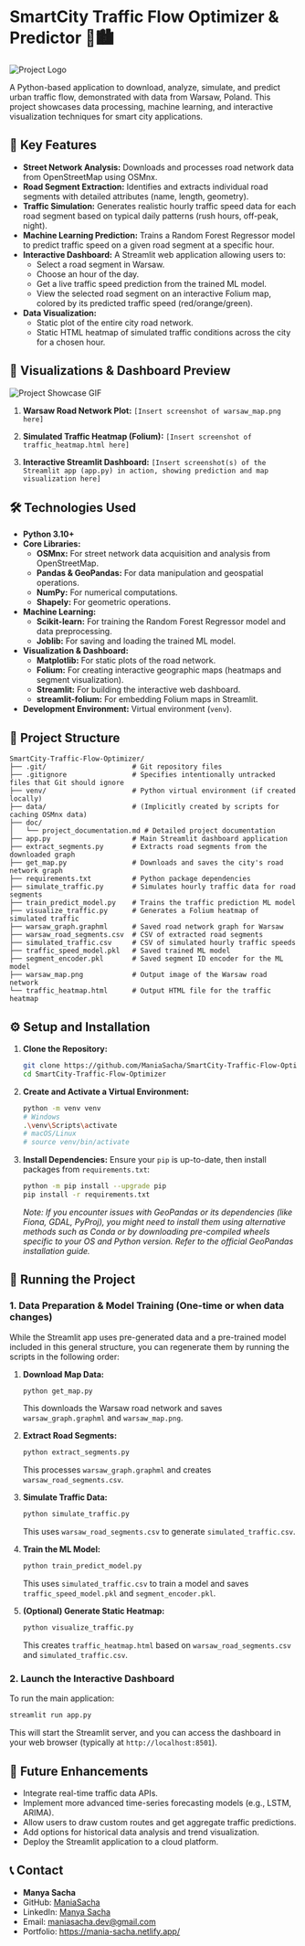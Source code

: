 # SmartCity Traffic Flow Optimizer & Predictor 🚦🏙️

![Project Logo](logo/SmartCity%20Traffic%20Flow%20Optimizer.png)

A Python-based application to download, analyze, simulate, and predict urban traffic flow, demonstrated with data from Warsaw, Poland. This project showcases data processing, machine learning, and interactive visualization techniques for smart city applications.

## 🌟 Key Features

- **Street Network Analysis:** Downloads and processes road network data from OpenStreetMap using OSMnx.
- **Road Segment Extraction:** Identifies and extracts individual road segments with detailed attributes (name, length, geometry).
- **Traffic Simulation:** Generates realistic hourly traffic speed data for each road segment based on typical daily patterns (rush hours, off-peak, night).
- **Machine Learning Prediction:** Trains a Random Forest Regressor model to predict traffic speed on a given road segment at a specific hour.
- **Interactive Dashboard:** A Streamlit web application allowing users to:
    - Select a road segment in Warsaw.
    - Choose an hour of the day.
    - Get a live traffic speed prediction from the trained ML model.
    - View the selected road segment on an interactive Folium map, colored by its predicted traffic speed (red/orange/green).
- **Data Visualization:**
    - Static plot of the entire city road network.
    - Static HTML heatmap of simulated traffic conditions across the city for a chosen hour.

## 📸 Visualizations & Dashboard Preview

![Project Showcase GIF](logo/Traffic%20Flow%20Optimizer.gif)



1.  **Warsaw Road Network Plot:**
    `[Insert screenshot of warsaw_map.png here]`

2.  **Simulated Traffic Heatmap (Folium):**
    `[Insert screenshot of traffic_heatmap.html here]`

3.  **Interactive Streamlit Dashboard:**
    `[Insert screenshot(s) of the Streamlit app (app.py) in action, showing prediction and map visualization here]`

## 🛠️ Technologies Used

- **Python 3.10+**
- **Core Libraries:**
    - **OSMnx:** For street network data acquisition and analysis from OpenStreetMap.
    - **Pandas & GeoPandas:** For data manipulation and geospatial operations.
    - **NumPy:** For numerical computations.
    - **Shapely:** For geometric operations.
- **Machine Learning:**
    - **Scikit-learn:** For training the Random Forest Regressor model and data preprocessing.
    - **Joblib:** For saving and loading the trained ML model.
- **Visualization & Dashboard:**
    - **Matplotlib:** For static plots of the road network.
    - **Folium:** For creating interactive geographic maps (heatmaps and segment visualization).
    - **Streamlit:** For building the interactive web dashboard.
    - **streamlit-folium:** For embedding Folium maps in Streamlit.
- **Development Environment:** Virtual environment (`venv`).

## 📂 Project Structure

```
SmartCity-Traffic-Flow-Optimizer/
├── .git/                     # Git repository files
├── .gitignore                # Specifies intentionally untracked files that Git should ignore
├── venv/                     # Python virtual environment (if created locally)
├── data/                     # (Implicitly created by scripts for caching OSMnx data)
├── doc/
│   └── project_documentation.md # Detailed project documentation
├── app.py                    # Main Streamlit dashboard application
├── extract_segments.py       # Extracts road segments from the downloaded graph
├── get_map.py                # Downloads and saves the city's road network graph
├── requirements.txt          # Python package dependencies
├── simulate_traffic.py       # Simulates hourly traffic data for road segments
├── train_predict_model.py    # Trains the traffic prediction ML model
├── visualize_traffic.py      # Generates a Folium heatmap of simulated traffic
├── warsaw_graph.graphml      # Saved road network graph for Warsaw
├── warsaw_road_segments.csv  # CSV of extracted road segments
├── simulated_traffic.csv     # CSV of simulated hourly traffic speeds
├── traffic_speed_model.pkl   # Saved trained ML model
├── segment_encoder.pkl       # Saved segment ID encoder for the ML model
├── warsaw_map.png            # Output image of the Warsaw road network
└── traffic_heatmap.html      # Output HTML file for the traffic heatmap
```

## ⚙️ Setup and Installation

1.  **Clone the Repository:**
    ```bash
    git clone https://github.com/ManiaSacha/SmartCity-Traffic-Flow-Optimizer.git
    cd SmartCity-Traffic-Flow-Optimizer
    ```

2.  **Create and Activate a Virtual Environment:**
    ```bash
    python -m venv venv
    # Windows
    .\venv\Scripts\activate
    # macOS/Linux
    # source venv/bin/activate
    ```

3.  **Install Dependencies:**
    Ensure your `pip` is up-to-date, then install packages from `requirements.txt`:
    ```bash
    python -m pip install --upgrade pip
    pip install -r requirements.txt
    ```
    *Note: If you encounter issues with GeoPandas or its dependencies (like Fiona, GDAL, PyProj), you might need to install them using alternative methods such as Conda or by downloading pre-compiled wheels specific to your OS and Python version. Refer to the official GeoPandas installation guide.* 

## 🚀 Running the Project

### 1. Data Preparation & Model Training (One-time or when data changes)

While the Streamlit app uses pre-generated data and a pre-trained model included in this general structure, you can regenerate them by running the scripts in the following order:

1.  **Download Map Data:**
    ```bash
    python get_map.py
    ```
    This downloads the Warsaw road network and saves `warsaw_graph.graphml` and `warsaw_map.png`.

2.  **Extract Road Segments:**
    ```bash
    python extract_segments.py
    ```
    This processes `warsaw_graph.graphml` and creates `warsaw_road_segments.csv`.

3.  **Simulate Traffic Data:**
    ```bash
    python simulate_traffic.py
    ```
    This uses `warsaw_road_segments.csv` to generate `simulated_traffic.csv`.

4.  **Train the ML Model:**
    ```bash
    python train_predict_model.py
    ```
    This uses `simulated_traffic.csv` to train a model and saves `traffic_speed_model.pkl` and `segment_encoder.pkl`.

5.  **(Optional) Generate Static Heatmap:**
    ```bash
    python visualize_traffic.py
    ```
    This creates `traffic_heatmap.html` based on `warsaw_road_segments.csv` and `simulated_traffic.csv`.

### 2. Launch the Interactive Dashboard

To run the main application:

```bash
streamlit run app.py
```

This will start the Streamlit server, and you can access the dashboard in your web browser (typically at `http://localhost:8501`).

## 🔮 Future Enhancements

- Integrate real-time traffic data APIs.
- Implement more advanced time-series forecasting models (e.g., LSTM, ARIMA).
- Allow users to draw custom routes and get aggregate traffic predictions.
- Add options for historical data analysis and trend visualization.
- Deploy the Streamlit application to a cloud platform.

## 📞 Contact

- **Manya Sacha**
- GitHub: [ManiaSacha](https://github.com/ManiaSacha)
- LinkedIn: [Manya Sacha](https://www.linkedin.com/in/manya-sacha-apply-ml-engineer/)
- Email: maniasacha.dev@gmail.com
- Portfolio: https://mania-sacha.netlify.app/
